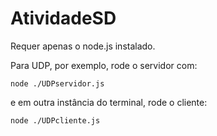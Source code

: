 # AtividadeSD
Requer apenas o node.js instalado.

Para UDP, por exemplo, rode o servidor com:
```
node ./UDPservidor.js
```
e em outra instância do terminal, rode o cliente:
```
node ./UDPcliente.js
```
